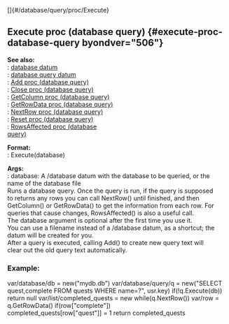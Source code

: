 []{#/database/query/proc/Execute}    
## Execute proc (database query) {#execute-proc-database-query byondver="506"}    
**See also:**    
:   [database datum](/ref/database.md)    
:   [database query datum](/ref/database/query.md)    
:   [Add proc (database query)](/ref/database/query/proc/Add.md)    
:   [Close proc (database query)](/ref/database/query/proc/Close.md)    
:   [GetColumn proc (database query)](/ref/database/query/proc/GetColumn.md)    
:   [GetRowData proc (database query)](/ref/database/query/proc/GetRowData.md)    
:   [NextRow proc (database query)](/ref/database/query/proc/NextRow.md)    
:   [Reset proc (database query)](/ref/database/query/proc/Reset.md)    
:   [RowsAffected proc (database    
    query)](/ref/database/query/proc/RowsAffected.md)    
<!-- -->    
**Format:**    
:   Execute(database)    
<!-- -->    
**Args:**    
:   database: A /database datum with the database to be queried, or the    
    name of the database file    
Runs a database query. Once the query is run, if the query is supposed    
to returns any rows you can call NextRow() until finished, and then    
GetColumn() or GetRowData() to get the information from each row. For    
queries that cause changes, RowsAffected() is also a useful call.    
The database argument is optional after the first time you use it.    
You can use a filename instead of a /database datum, as a shortcut; the    
datum will be created for you.    
After a query is executed, calling Add() to create new query text will    
clear out the old query text automatically.    
### Example:    
var/database/db = new(\"mydb.db\") var/database/query/q = new(\"SELECT    
quest,complete FROM quests WHERE name=?\", usr.key) if(!q.Execute(db))    
return null var/list/completed_quests = new while(q.NextRow()) var/row =    
q.GetRowData() if(row\[\"complete\"\])    
completed_quests\[row\[\"quest\"\]\] = 1 return completed_quests  